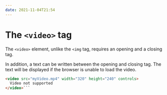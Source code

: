 ```yaml
---
date: 2021-11-04T21:54
---
```


# The `<video>` tag

The `<video>` element, unlike the `<img` tag, requires an opening and a
closing tag.

In addition, a text can be written between the opening and closing tag. The
text will be displayed if the browser is unable to load the video.

```html
<video src="myVideo.mp4" width="320" height="240" controls>
  Video not supported
</video>```
